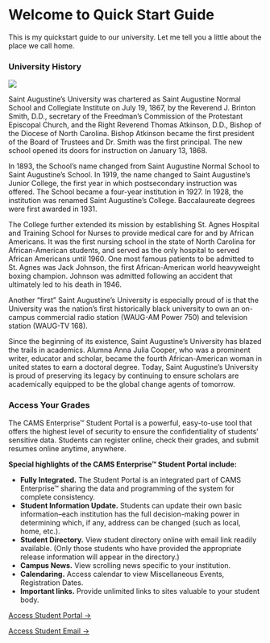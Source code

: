 # Welcome to Quick Start Guide

This is my quickstart guide to our university.  Let me tell you a little about the place we call home. 

### University History

![](https://i.pinimg.com/564x/0f/a3/89/0fa389520bcc7c769ac62e1e92788f01.jpg)

Saint Augustine’s University was chartered as Saint Augustine Normal School and Collegiate Institute on July 19, 1867, by the Reverend J. Brinton Smith, D.D., secretary of the Freedman’s Commission of the Protestant Episcopal Church, and the Right Reverend Thomas Atkinson, D.D., Bishop of the Diocese of North Carolina. Bishop Atkinson became the first president of the Board of Trustees and Dr. Smith was the first principal. The new school opened its doors for instruction on January 13, 1868.

In 1893, the School’s name changed from Saint Augustine Normal School to Saint Augustine’s School. In 1919, the name changed to Saint Augustine’s Junior College, the first year in which postsecondary instruction was offered. The School became a four-year institution in 1927. In 1928, the institution was renamed Saint Augustine’s College. Baccalaureate degrees were first awarded in 1931.

The College further extended its mission by establishing St. Agnes Hospital and Training School for Nurses to provide medical care for and by African Americans. It was the first nursing school in the state of North Carolina for African-American students, and served as the only hospital to served African Americans until 1960. One most famous patients to be admitted to St. Agnes was Jack Johnson, the first African-American world heavyweight boxing champion. Johnson was admitted following an accident that ultimately led to his death in 1946.

Another “first” Saint Augustine’s University is especially proud of is that the University was the nation’s first historically black university to own an on-campus commercial radio station (WAUG-AM Power 750) and television station (WAUG-TV 168).

Since the beginning of its existence, Saint Augustine’s University has blazed the trails in academics. Alumna Anna Julia Cooper, who was a prominent writer, educator and scholar, became the fourth African-American woman in united states to earn a doctoral degree. Today, Saint Augustine’s University is proud of preserving its legacy by continuing to ensure scholars are academically equipped to be the global change agents of tomorrow.


### Access Your Grades

The CAMS Enterprise™ Student Portal is a powerful, easy-to-use tool that offers the highest level of security to ensure the confidentiality of students’ sensitive data. Students can register online, check their grades, and submit resumes online anytime, anywhere.

**Special highlights of the CAMS Enterprise™ Student Portal include:**

* **Fully Integrated.** The Student Portal is an integrated part of CAMS Enterprise™ sharing the data and programming of the system for complete consistency.
* **Student Information Update.** Students can update their own basic information–each institution has the full decision-making power in determining which, if any, address can be changed (such as local, home, etc.).
* **Student Directory.** View student directory online with email link readily available. (Only those students who have provided the appropriate release information will appear in the directory.)
* **Campus News.** View scrolling news specific to your institution.
* **Calendaring.** Access calendar to view Miscellaneous Events, Registration Dates.
* **Important links.** Provide unlimited links to sites valuable to your student body.

[Access Student Portal →](https://www.st-aug.edu/cams-portal/)

[Access Student Email →](https://login.microsoftonline.com/)
